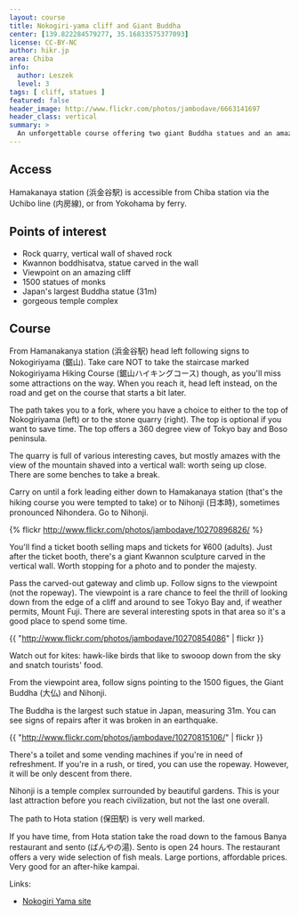 ```yaml
---
layout: course
title: Nokogiri-yama cliff and Giant Buddha
center: [139.822284579277, 35.16833575377093]
license: CC-BY-NC
author: hikr.jp
area: Chiba
info:
  author: Leszek
  level: 3
tags: [ cliff, statues ]
featured: false
header_image: http://www.flickr.com/photos/jambodave/6663141697
header_class: vertical
summary: >
  An unforgettable course offering two giant Buddha statues and an amazing view of Tokyo bay from a cliff. Despite a bit of a climb, it's frequented by families with children and dogs, placing it in the lower intermediate category.
---
```


## Access

Hamakanaya station (浜金谷駅) is accessible from Chiba station via the Uchibo line (内房線), or from Yokohama by ferry.

## Points of interest

 - Rock quarry, vertical wall of shaved rock
 - Kwannon boddhisatva, statue carved in the wall
 - Viewpoint on an amazing cliff
 - 1500 statues of monks
 - Japan's largest Buddha statue (31m)
 - gorgeous temple complex

## Course

From Hamanakanya station (浜金谷駅) head left following signs to Nokogiriyama (鋸山). Take care NOT to take the staircase marked Nokogiriyama Hiking Course (鋸山ハイキングコース) though, as you'll miss some attractions on the way. When you reach it, head left instead, on the road and get on the course that starts a bit later.

The path takes you to a fork, where you have a choice to either to the top of Nokogiriyama (left) or to the stone quarry (right). The top is optional if you want to save time. The top offers a 360 degree view of Tokyo bay and Boso peninsula.

The quarry is full of various interesting caves, but mostly amazes with the view of the mountain shaved into a vertical wall: worth seing up close. There are some benches to take a break.

Carry on until a fork leading either down to Hamakanaya station (that's the hiking course you were tempted to take) or to Nihonji (日本時), sometimes pronounced Nihondera. Go to Nihonji.

{% flickr http://www.flickr.com/photos/jambodave/10270896826/ %}

You'll find a ticket booth selling maps and tickets for ¥600 (adults). Just after the ticket booth, there's a giant Kwannon sculpture carved in the vertical wall. Worth stopping for a photo and to ponder the majesty.

Pass the carved-out gateway and climb up. Follow signs to the viewpoint (not the ropeway). The viewpoint is a rare chance to feel the thrill of looking down from the edge of a cliff and around to see Tokyo Bay and, if weather permits, Mount Fuji. There are several interesting spots in that area so it's a good place to spend some time.

{{ "http://www.flickr.com/photos/jambodave/10270854086" | flickr }}

Watch out for kites: hawk-like birds that like to swooop down from the sky and snatch tourists' food. 

From the viewpoint area, follow signs pointing to the 1500 figues, the Giant Buddha (大仏) and Nihonji. 

The Buddha is the largest such statue in Japan, measuring 31m. You can see signs of repairs after it was broken in an earthquake. 

{{ "http://www.flickr.com/photos/jambodave/10270815106/" | flickr }}

There's a toilet and some vending machines if you're in need of refreshment. If you're in a rush, or tired, you can use the ropeway. However, it will be only descent from there.

Nihonji is a temple complex surrounded by beautiful gardens. This is your last attraction before you reach civilization, but not the last one overall.

The path to Hota station (保田駅) is very well marked.

If you have time, from Hota station take the road down to the famous Banya restaurant and sento (ばんやの湯). Sento is open 24 hours. The restaurant offers a very wide selection of fish meals. Large portions, affordable prices. Very good for an after-hike kampai.

Links: 

 - [Nokogiri Yama site](http://www.mt-nokogiri.co.jp/pc/p010000.php)
